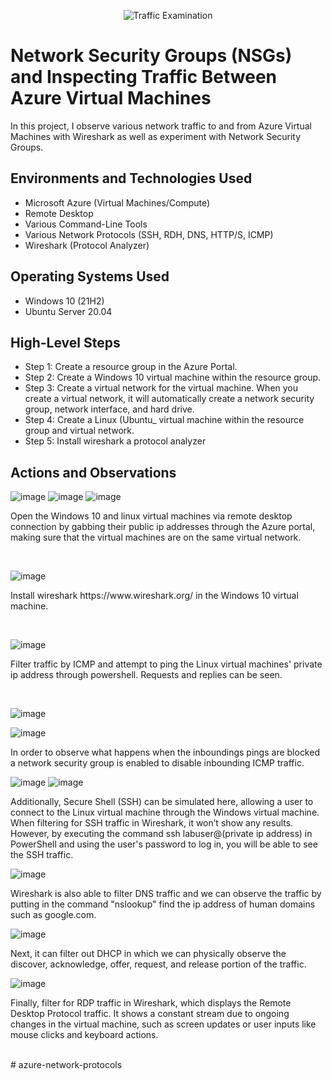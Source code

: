 <p align="center">
<img src="https://i.imgur.com/Ua7udoS.png" alt="Traffic Examination"/>
</p>

<h1>Network Security Groups (NSGs) and Inspecting Traffic Between Azure Virtual Machines</h1>
In this project, I observe various network traffic to and from Azure Virtual Machines with Wireshark as well as experiment with Network Security Groups. <br />



<h2>Environments and Technologies Used</h2>

- Microsoft Azure (Virtual Machines/Compute)
- Remote Desktop
- Various Command-Line Tools
- Various Network Protocols (SSH, RDH, DNS, HTTP/S, ICMP)
- Wireshark (Protocol Analyzer)

<h2>Operating Systems Used </h2>

- Windows 10 (21H2)
- Ubuntu Server 20.04

<h2>High-Level Steps</h2>

- Step 1: Create a resource group in the Azure Portal.
- Step 2: Create a Windows 10 virtual machine within the resource group.
- Step 3: Create a virtual network for the virtual machine. When you create a virtual network, it will automatically create a network security group, network interface, and hard drive.
- Step 4: Create a Linux (Ubuntu_ virtual machine within the resource group and virtual network.
- Step 5: Install wireshark a protocol analyzer

<h2>Actions and Observations</h2>

![image](https://github.com/user-attachments/assets/5aa47f0d-8c5c-4193-b39f-809f931f5fd3)
![image](https://github.com/user-attachments/assets/86265616-de8f-47e8-9667-e38ca4da0806)
![image](https://github.com/user-attachments/assets/40f7649d-24c4-4324-a680-d85707576895)

Open the Windows 10 and linux virtual machines via remote desktop connection by gabbing their public ip addresses through the Azure portal, making sure that the virtual machines are on the same virtual network.   
  
</p>
<br />

![image](https://github.com/user-attachments/assets/8668f5a5-9761-4363-806d-71e030fc5df7)

<p>
Install wireshark https://www.wireshark.org/ in the Windows 10 virtual machine.

</p>
<br />

![image](https://github.com/user-attachments/assets/a7ee318b-dfff-4506-bdb1-0ea3c4630e6d)

<p>
Filter traffic by ICMP and attempt to ping the Linux virtual machines' private ip address through powershell. Requests and replies can be seen. 
</p>
<br />

![image](https://github.com/user-attachments/assets/712cbd01-2eee-478b-b0c6-eddaf7abbb0a)

![image](https://github.com/user-attachments/assets/c918803d-17cb-4325-b14b-373d1d90047e)



<p>
In order to observe what happens when the inboundings pings are blocked a network security group is enabled to disable inbounding ICMP traffic.  
</p>


![image](https://github.com/user-attachments/assets/c72dbffb-31dd-421d-bd6c-7d4c74197cad)
![image](https://github.com/user-attachments/assets/a354e74f-98cd-4165-a7ea-2c0b39dc7504)


<p>
Additionally, Secure Shell (SSH) can be simulated here, allowing a user to connect to the Linux virtual machine through the Windows virtual machine. When filtering for SSH traffic in Wireshark, it won’t show any results. However, by executing the command ssh labuser@(private ip address) in PowerShell and using the user's password to log in, you will be able to see the SSH traffic.

  

![image](https://github.com/user-attachments/assets/4d3d5902-4fd6-4f75-bf90-87d1fc12209e)


<p>
Wireshark is also able to filter DNS traffic and we can observe the traffic by putting in the command "nslookup" find the ip address of human domains such as google.com.
</p>

![image](https://github.com/user-attachments/assets/e16d062c-ff45-428e-8c8e-87bcf0d4322b)

<p>
Next, it can filter out DHCP in which we can physically observe the discover, acknowledge, offer, request, and release portion of the traffic. 
</p>


![image](https://github.com/user-attachments/assets/7ad230ac-31d3-4f8e-aa69-5a9519edca8d)


<p>
Finally, filter for RDP traffic in Wireshark, which displays the Remote Desktop Protocol traffic. It shows a constant stream due to ongoing changes in the virtual machine, such as screen updates or user inputs like mouse clicks and keyboard actions.

</p>
<br /># azure-network-protocols
